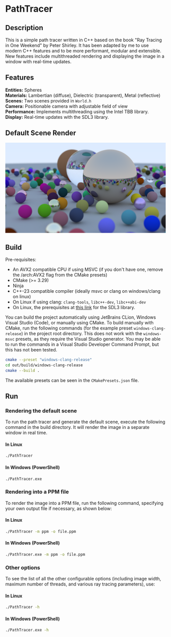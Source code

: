 # PathTracer

## Description

This is a simple path tracer written in C++ based on the book "Ray Tracing in One Weekend" by Peter Shirley.
It has been adapted by me to use modern C++ features and to be more performant, modular and extensible.
New features include multithreaded rendering and displaying the image in a window with real-time updates.

## Features

**Entities:** Spheres\
**Materials:** Lambertian (diffuse), Dielectric (transparent), Metal (reflective)\
**Scenes:** Two scenes provided in `World.h`\
**Camera:** Positionable camera with adjustable field of view\
**Performance:** Implements multithreading using the Intel TBB library.\
**Display:** Real-time updates with the SDL3 library.

## Default Scene Render

![Default Scene Render](images/default_scene.png)

## Build

Pre-requisites:

- An AVX2 compatible CPU if using MSVC (if you don't have one, remove the /arch:AVX2 flag from the CMake presets)
- CMake (>= 3.29)
- Ninja
- C++-23 compatible compiler (ideally msvc or clang on windows/clang on linux)
- On Linux if using clang: `clang-tools`, `libc++-dev`, `libc++abi-dev`
- On Linux, the prerequisites at [this link](https://github.com/libsdl-org/SDL/blob/release-3.2.x/docs/README-linux.md)
  for the SDL3 library.

You can build the project automatically using JetBrains CLion, Windows Visual Studio (Code), or manually using CMake.
To build manually with CMake, run the following commands (for the example preset `windows-clang-release`) in the project
root directory. This does not work with the `windows-msvc` presets, as they require the Visual Studio generator. You may
be able to run the commands in a Visual Studio Developer Command Prompt, but this has not been tested.

```bash
cmake --preset "windows-clang-release"
cd out/build/windows-clang-release
cmake --build .
```

The available presets can be seen in the `CMakePresets.json` file.

## Run

### Rendering the default scene

To run the path tracer and generate the default scene, execute the following command in the build directory.
It will render the image in a separate window in real time.

#### In Linux

```bash
./PathTracer
```

#### In Windows (PowerShell)

```bash
./PathTracer.exe
```

### Rendering into a PPM file

To render the image into a PPM file, run the following command, specifying your own output file if necessary, as shown
below:

#### In Linux

```bash
./PathTracer -m ppm -o file.ppm
```

#### In Windows (PowerShell)

```bash
./PathTracer.exe -m ppm -o file.ppm
```

### Other options

To see the list of all the other configurable options (including image width, maximum number of threads, and various ray
tracing parameters), use:

#### In Linux

```bash
./PathTracer -h
```

#### In Windows (PowerShell)

```bash
./PathTracer.exe -h
```
